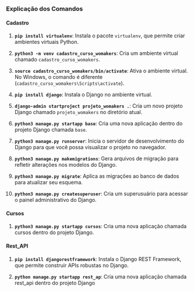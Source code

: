 
### Explicação dos Comandos

#### Cadastro

1. **`pip install virtualenv`**: Instala o pacote `virtualenv`, que permite criar ambientes virtuais Python.

2. **`python3 -m venv cadastro_curso_womakers`**: Cria um ambiente virtual chamado `cadastro_curso_womakers`.

3. **`source cadastro_curso_womakers/bin/activate`**: Ativa o ambiente virtual. No Windows, o comando é diferente (`cadastro_curso_womakers\Scripts\activate`).

4. **`pip install django`**: Instala o Django no ambiente virtual.

5. **`django-admin startproject projeto_womakers .`**: Cria um novo projeto Django chamado `projeto_womakers` no diretório atual.

6. **`python3 manage.py startapp base`**: Cria uma nova aplicação dentro do projeto Django chamada `base`.

7. **`python3 manage.py runserver`**: Inicia o servidor de desenvolvimento do Django para que você possa visualizar o projeto no navegador.

8. **`python3 manage.py makemigrations`**: Gera arquivos de migração para refletir alterações nos modelos do Django.

9. **`python3 manage.py migrate`**: Aplica as migrações ao banco de dados para atualizar seu esquema.

10. **`python3 manage.py createsuperuser`**: Cria um superusuário para acessar o painel administrativo do Django.





#### Cursos

1. **`python3 manage.py startapp cursos`**: Cria uma nova aplicação chamada cursos dentro do projeto Django.

#### Rest_API

1. **`pip install djangorestframework`**: Instala o Django REST Framework, que permite construir APIs robustas no Django.

2. **`python manage.py startapp rest_ap`**: Cria uma nova aplicação chamada rest_api dentro do projeto Django
